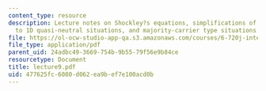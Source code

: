 ```yaml
---
content_type: resource
description: Lecture notes on Shockley?s equations, simplifications of Shockley equations
  to 1D quasi-neutral situations, and majority-carrier type situations.
file: https://ol-ocw-studio-app-qa.s3.amazonaws.com/courses/6-720j-integrated-microelectronic-devices-spring-2007/477625fc6080d062ea9bef7e100acd0b_lecture9.pdf
file_type: application/pdf
parent_uid: 24adbc49-3669-754b-9b55-79f56e9b84ce
resourcetype: Document
title: lecture9.pdf
uid: 477625fc-6080-d062-ea9b-ef7e100acd0b
---
```

